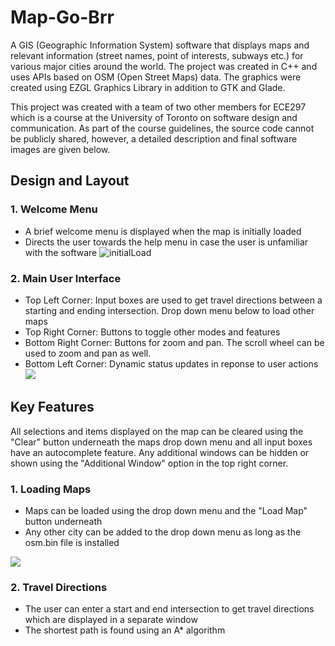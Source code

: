 # Map-Go-Brr

A GIS (Geographic Information System) software that displays maps and relevant information (street names, point of interests, subways etc.) for various major cities around the world. The project was created in C++ and uses APIs based on OSM (Open Street Maps) data. The graphics were created using EZGL Graphics Library in addition to GTK and Glade.

This project was created with a team of two other members for ECE297 which is a course at the University of Toronto on software design and communication. As part of the course guidelines, the source code cannot be publicly shared, however, a detailed description and final software images are given below.

## Design and Layout

### 1. Welcome Menu
- A brief welcome menu is displayed when the map is initially loaded
- Directs the user towards the help menu in case the user is unfamiliar with the software
![initialLoad](https://user-images.githubusercontent.com/69488258/120865339-d9b2c680-c55b-11eb-9513-e92ff1e13966.png)

### 2. Main User Interface

- Top Left Corner: Input boxes are used to get travel directions between a starting and ending intersection. Drop down menu below to load other maps
- Top Right Corner: Buttons to toggle other modes and features
- Bottom Right Corner: Buttons for zoom and pan. The scroll wheel can be used to zoom and pan as well.
- Bottom Left Corner: Dynamic status updates in reponse to user actions
![](https://github.com/lilkarti/297MAP/blob/main/Images/mainUI.jpg)

## Key Features
All selections and items displayed on the map can be cleared using the "Clear" button underneath the maps drop down menu and all input boxes have an autocomplete feature. Any additional windows can be hidden or shown using the "Additional Window" option in the top right corner.

### 1. Loading Maps 
- Maps can be loaded using the drop down menu and the "Load Map" button underneath
- Any other city can be added to the drop down menu as long as the osm.bin file is installed

![](https://github.com/lilkarti/297MAP/blob/main/Images/loadMap.gif)

### 2. Travel Directions
- The user can enter a start and end intersection to get travel directions which are displayed in a separate window
- The shortest path is found using an A* algorithm

